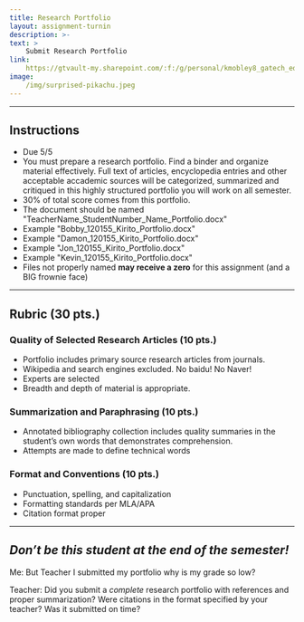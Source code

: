 ```yaml
---
title: Research Portfolio
layout: assignment-turnin
description: >-
text: >
    Submit Research Portfolio
link: 
    https://gtvault-my.sharepoint.com/:f:/g/personal/kmobley8_gatech_edu/Er79mQZvuodJpzXRfWCY1KgBo9o_8OMafJpqqGQunLXdGQ
image: 
    /img/surprised-pikachu.jpeg
---
```

---
## Instructions
- Due 5/5
- You must prepare a research portfolio. Find a binder and organize material effectively. Full text of articles, encyclopedia entries and other acceptable accademic sources will be categorized, summarized and critiqued in this highly structured portfolio you will work on all semester. 
- 30% of total score comes from this portfolio.
- The document should be named "TeacherName_StudentNumber_Name_Portfolio.docx"
- Example "Bobby_120155_Kirito_Portfolio.docx"
- Example "Damon_120155_Kirito_Portfolio.docx"
- Example "Jon_120155_Kirito_Portfolio.docx"
- Example "Kevin_120155_Kirito_Portfolio.docx"
- Files not properly named **may receive a zero** for this assignment (and a BIG frownie face)

---
## Rubric (30 pts.)
### Quality of Selected Research Articles (10 pts.)
- Portfolio includes primary source research articles from journals. 
- Wikipedia and search engines excluded. No baidu! No Naver! 
- Experts are selected 
- Breadth and depth of material is appropriate. 
### Summarization and Paraphrasing (10 pts.)
- Annotated bibliography collection includes quality summaries in the student’s own words that demonstrates comprehension. 
- Attempts are made to define technical words 
### Format and Conventions (10 pts.)
- Punctuation, spelling, and capitalization
- Formatting standards per MLA/APA
- Citation format proper 
---

## ***Don’t be this student at the end of the semester!***       

Me: But Teacher I submitted my portfolio why is my grade so low?

Teacher: Did you submit a *complete* research portfolio with references and proper summarization? Were citations in the format specified by your teacher? Was it submitted on time?

